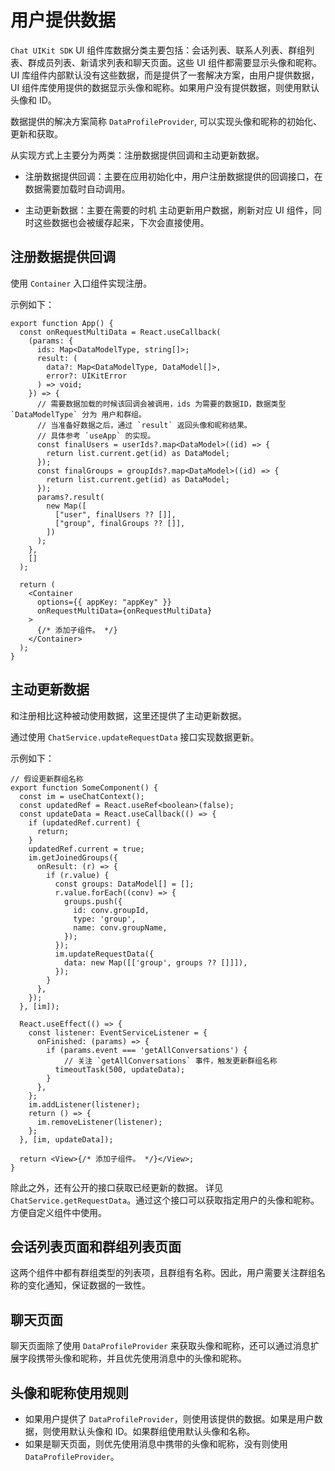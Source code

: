 # 用户提供数据

<Toc />

`Chat UIKit SDK` UI 组件库数据分类主要包括：会话列表、联系人列表、群组列表、群成员列表、新请求列表和聊天页面。这些 UI 组件都需要显示头像和昵称。UI 库组件内部默认没有这些数据，而是提供了一套解决方案，由用户提供数据，UI 组件库使用提供的数据显示头像和昵称。如果用户没有提供数据，则使用默认头像和 ID。

数据提供的解决方案简称 `DataProfileProvider`, 可以实现头像和昵称的初始化、更新和获取。

从实现方式上主要分为两类：注册数据提供回调和主动更新数据。

- 注册数据提供回调：主要在应用初始化中，用户注册数据提供的回调接口，在数据需要加载时自动调用。

- 主动更新数据：主要在需要的时机 主动更新用户数据，刷新对应 UI 组件，同时这些数据也会被缓存起来，下次会直接使用。

## 注册数据提供回调

使用 `Container` 入口组件实现注册。

示例如下：

```tsx
export function App() {
  const onRequestMultiData = React.useCallback(
    (params: {
      ids: Map<DataModelType, string[]>;
      result: (
        data?: Map<DataModelType, DataModel[]>,
        error?: UIKitError
      ) => void;
    }) => {
      // 需要数据加载的时候该回调会被调用，ids 为需要的数据ID，数据类型 `DataModelType` 分为 用户和群组。
      // 当准备好数据之后，通过 `result` 返回头像和昵称结果。
      // 具体参考 `useApp` 的实现。
      const finalUsers = userIds?.map<DataModel>((id) => {
        return list.current.get(id) as DataModel;
      });
      const finalGroups = groupIds?.map<DataModel>((id) => {
        return list.current.get(id) as DataModel;
      });
      params?.result(
        new Map([
          ["user", finalUsers ?? []],
          ["group", finalGroups ?? []],
        ])
      );
    },
    []
  );

  return (
    <Container
      options={{ appKey: "appKey" }}
      onRequestMultiData={onRequestMultiData}
    >
      {/* 添加子组件。 */}
    </Container>
  );
}
```

## 主动更新数据

和注册相比这种被动使用数据，这里还提供了主动更新数据。

通过使用 `ChatService.updateRequestData` 接口实现数据更新。

示例如下：

```tsx
// 假设更新群组名称
export function SomeComponent() {
  const im = useChatContext();
  const updatedRef = React.useRef<boolean>(false);
  const updateData = React.useCallback(() => {
    if (updatedRef.current) {
      return;
    }
    updatedRef.current = true;
    im.getJoinedGroups({
      onResult: (r) => {
        if (r.value) {
          const groups: DataModel[] = [];
          r.value.forEach((conv) => {
            groups.push({
              id: conv.groupId,
              type: 'group',
              name: conv.groupName,
            });
          });
          im.updateRequestData({
            data: new Map([['group', groups ?? []]]),
          });
        }
      },
    });
  }, [im]);

  React.useEffect(() => {
    const listener: EventServiceListener = {
      onFinished: (params) => {
        if (params.event === 'getAllConversations') {
            // 关注 `getAllConversations` 事件，触发更新群组名称
          timeoutTask(500, updateData);
        }
      },
    };
    im.addListener(listener);
    return () => {
      im.removeListener(listener);
    };
  }, [im, updateData]);

  return <View>{/* 添加子组件。 */}</View>;
}
```

除此之外，还有公开的接口获取已经更新的数据。 详见 `ChatService.getRequestData`。通过这个接口可以获取指定用户的头像和昵称。方便自定义组件中使用。

## 会话列表页面和群组列表页面

这两个组件中都有群组类型的列表项，且群组有名称。因此，用户需要关注群组名称的变化通知，保证数据的一致性。

## 聊天页面

聊天页面除了使用 `DataProfileProvider` 来获取头像和昵称，还可以通过消息扩展字段携带头像和昵称，并且优先使用消息中的头像和昵称。

## 头像和昵称使用规则

- 如果用户提供了 `DataProfileProvider`，则使用该提供的数据。如果是用户数据，则使用默认头像和 ID。如果群组使用默认头像和名称。
- 如果是聊天页面，则优先使用消息中携带的头像和昵称，没有则使用 `DataProfileProvider`。
